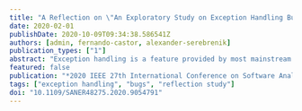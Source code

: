 ```yaml
---
title: "A Reflection on \"An Exploratory Study on Exception Handling Bugs in Java Programs\""
date: 2020-02-01
publishDate: 2020-10-09T09:34:38.586541Z
authors: [admin, fernando-castor, alexander-serebrenik]
publication_types: ["1"]
abstract: "Exception handling is a feature provided by most mainstream programming languages, and typically involves constructs to throw and handle error signals. On the one hand, early work has argued extensively about the benefits of exception handling, such as promoting modularity by defining how exception handlers can be implemented and maintained independently of the normal behavior of the system and easing but localization. On the other hand, some studies argue that exception handling can make the programming languages unnecessarily complex and promote the introduction of subtle bugs in programs. In 2015 we published a paper describing a study investigating the prevalence and nature of exception handling bugs in two large, widely adopted Java systems. This study also confronted its findings about real exception handling bugs with the perceptions of developers about those bugs, also accounting for bugs not related to exception handling. The goal of this reflection paper is to investigate the state of the art in exception handling research, with a particular emphasis on exception handling bugs, and how our paper has influenced other studies in the area. We found that our paper was cited by 33 articles, and all themes for future work we raised in our paper have been tackled by other studies in the short span of five years."
featured: false
publication: "*2020 IEEE 27th International Conference on Software Analysis, Evolution and Reengineering (SANER)*"
tags: ["exception handling", "bugs", "reflection study"]
doi: "10.1109/SANER48275.2020.9054791"
---
```

